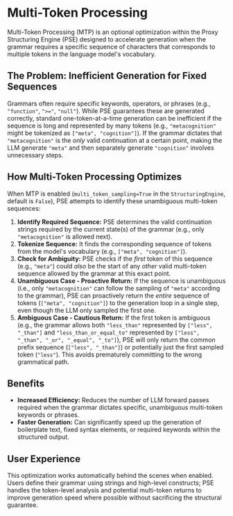 # Multi-Token Processing

Multi-Token Processing (MTP) is an optional optimization within the Proxy Structuring Engine (PSE) designed to accelerate generation when the grammar requires a specific sequence of characters that corresponds to multiple tokens in the language model's vocabulary.

## The Problem: Inefficient Generation for Fixed Sequences

Grammars often require specific keywords, operators, or phrases (e.g., `"function"`, `">="`, `"null"`). While PSE guarantees these are generated correctly, standard one-token-at-a-time generation can be inefficient if the sequence is long and represented by many tokens (e.g., `"metacognition"` might be tokenized as `["meta", "cognition"]`). If the grammar dictates that `"metacognition"` is the *only* valid continuation at a certain point, making the LLM generate `"meta"` and then separately generate `"cognition"` involves unnecessary steps.

## How Multi-Token Processing Optimizes

When MTP is enabled (`multi_token_sampling=True` in the `StructuringEngine`, default is `False`), PSE attempts to identify these unambiguous multi-token sequences:

1.  **Identify Required Sequence:** PSE determines the valid continuation strings required by the current state(s) of the grammar (e.g., only `"metacognition"` is allowed next).
2.  **Tokenize Sequence:** It finds the corresponding sequence of tokens from the model's vocabulary (e.g., `["meta", "cognition"]`).
3.  **Check for Ambiguity:** PSE checks if the *first* token of this sequence (e.g., `"meta"`) could *also* be the start of any *other* valid multi-token sequence allowed by the grammar at this exact point.
4.  **Unambiguous Case - Proactive Return:** If the sequence is unambiguous (i.e., only `"metacognition"` can follow the sampling of `"meta"` according to the grammar), PSE can proactively return the *entire* sequence of tokens (`["meta", "cognition"]`) to the generation loop in a single step, even though the LLM only sampled the first one.
5.  **Ambiguous Case - Cautious Return:** If the first token is ambiguous (e.g., the grammar allows both `"less_than"` represented by `["less", "_than"]` and `"less_than_or_equal_to"` represented by `["less", "_than", "_or", "_equal", "_to"]`), PSE will only return the common prefix sequence (`["less", "_than"]`) or potentially just the first sampled token (`"less"`). This avoids prematurely committing to the wrong grammatical path.

## Benefits

*   **Increased Efficiency:** Reduces the number of LLM forward passes required when the grammar dictates specific, unambiguous multi-token keywords or phrases.
*   **Faster Generation:** Can significantly speed up the generation of boilerplate text, fixed syntax elements, or required keywords within the structured output.

## User Experience

This optimization works automatically behind the scenes when enabled. Users define their grammar using strings and high-level constructs; PSE handles the token-level analysis and potential multi-token returns to improve generation speed where possible without sacrificing the structural guarantee.